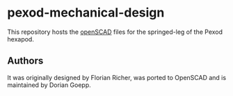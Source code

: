 # pexod-mechanical-design

This repository hosts the [openSCAD](http://www.openscad.org/) files for the springed-leg of the Pexod hexapod.

## Authors
It was originally designed by Florian Richer, was ported to OpenSCAD and is maintained by Dorian Goepp.
